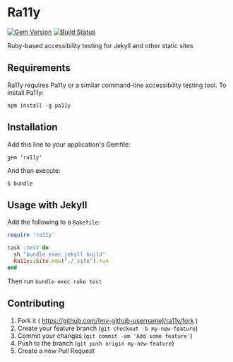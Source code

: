 # Ra11y

[![Gem Version](https://badge.fury.io/rb/ra11y.svg)](http://badge.fury.io/rb/ra11y) [![Build Status](https://travis-ci.org/benbalter/ra11y.svg)](https://travis-ci.org/benbalter/ra11y)

Ruby-based accessibility testing for Jekyll and other static sites

## Requirements

Ra11y requires Pa11y or a similar command-line accessibility testing tool. To install Pa11y:

`npm install -g pa11y`

## Installation

Add this line to your application's Gemfile:

    gem 'ra11y'

And then execute:

    $ bundle

## Usage with Jekyll

Add the following to a `Rakefile`:

```ruby
require 'ra11y'

task :test do
  sh "bundle exec jekyll build"
  Ra11y::Site.new("./_site").run
end
```

Then run `bundle exec rake test`

## Contributing

1. Fork it ( https://github.com/[my-github-username]/ra11y/fork )
2. Create your feature branch (`git checkout -b my-new-feature`)
3. Commit your changes (`git commit -am 'Add some feature'`)
4. Push to the branch (`git push origin my-new-feature`)
5. Create a new Pull Request
